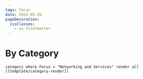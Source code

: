 ```yaml
---
tags: focus
date: 2024-09-28
pageDecoration:
  cssClasses:
    - no-frontmatter
---
```


# By Category
```query
category where Focus = "Networking and Services" render all [[template/category-render]]
```
